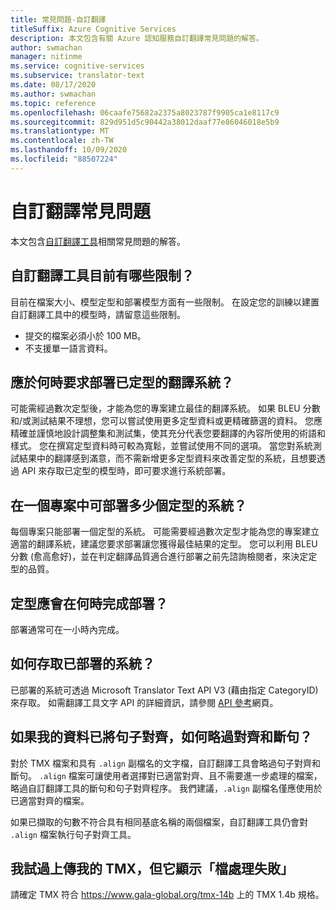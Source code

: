 ```yaml
---
title: 常見問題-自訂翻譯
titleSuffix: Azure Cognitive Services
description: 本文包含有關 Azure 認知服務自訂翻譯常見問題的解答。
author: swmachan
manager: nitinme
ms.service: cognitive-services
ms.subservice: translator-text
ms.date: 08/17/2020
ms.author: swmachan
ms.topic: reference
ms.openlocfilehash: 06caafe75682a2375a8023787f9905ca1e8117c9
ms.sourcegitcommit: 829d951d5c90442a38012daaf77e86046018e5b9
ms.translationtype: MT
ms.contentlocale: zh-TW
ms.lasthandoff: 10/09/2020
ms.locfileid: "88507224"
---
```

# <a name="custom-translator-frequently-asked-questions"></a>自訂翻譯常見問題

本文包含[自訂翻譯工具](https://portal.customtranslator.azure.ai)相關常見問題的解答。

## <a name="what-are-the-current-restrictions-in-custom-translator"></a>自訂翻譯工具目前有哪些限制？

目前在檔案大小、模型定型和部署模型方面有一些限制。 在設定您的訓練以建置自訂翻譯工具中的模型時，請留意這些限制。

- 提交的檔案必須小於 100 MB。
- 不支援單一語言資料。

## <a name="when-should-i-request-deployment-for-a-translation-system-that-has-been-trained"></a>應於何時要求部署已定型的翻譯系統？

可能需經過數次定型後，才能為您的專案建立最佳的翻譯系統。 如果 BLEU 分數和/或測試結果不理想，您可以嘗試使用更多定型資料或更精確篩選的資料。 您應精確並謹慎地設計調整集和測試集，使其充分代表您要翻譯的內容所使用的術語和樣式。 您在撰寫定型資料時可較為寬鬆，並嘗試使用不同的選項。 當您對系統測試結果中的翻譯感到滿意，而不需新增更多定型資料來改善定型的系統，且想要透過 API 來存取已定型的模型時，即可要求進行系統部署。

## <a name="how-many-trained-systems-can-be-deployed-in-a-project"></a>在一個專案中可部署多少個定型的系統？

每個專案只能部署一個定型的系統。 可能需要經過數次定型才能為您的專案建立適當的翻譯系統，建議您要求部署讓您獲得最佳結果的定型。 您可以利用 BLEU 分數 (愈高愈好)，並在判定翻譯品質適合進行部署之前先諮詢檢閱者，來決定定型的品質。

## <a name="when-can-i-expect-my-trainings-to-be-deployed"></a>定型應會在何時完成部署？

部署通常可在一小時內完成。

## <a name="how-do-you-access-a-deployed-system"></a>如何存取已部署的系統？

已部署的系統可透過 Microsoft Translator Text API V3 (藉由指定 CategoryID) 來存取。 如需翻譯工具文字 API 的詳細資訊，請參閱 [API 參考](https://docs.microsoft.com/azure/cognitive-services/translator/reference/v3-0-reference)網頁。

## <a name="how-do-i-skip-alignment-and-sentence-breaking-if-my-data-is-already-sentence-aligned"></a>如果我的資料已將句子對齊，如何略過對齊和斷句？

對於 TMX 檔案和具有 `.align` 副檔名的文字檔，自訂翻譯工具會略過句子對齊和斷句。 `.align` 檔案可讓使用者選擇對已適當對齊、且不需要進一步處理的檔案，略過自訂翻譯工具的斷句和句子對齊程序。 我們建議，`.align` 副檔名僅應使用於已適當對齊的檔案。

如果已擷取的句數不符合具有相同基底名稱的兩個檔案，自訂翻譯工具仍會對 `.align` 檔案執行句子對齊工具。

## <a name="i-tried-uploading-my-tmx-but-it-says-document-processing-failed"></a>我試過上傳我的 TMX，但它顯示「檔處理失敗」


請確定 TMX 符合 <https://www.gala-global.org/tmx-14b> 上的 TMX 1.4b 規格。
